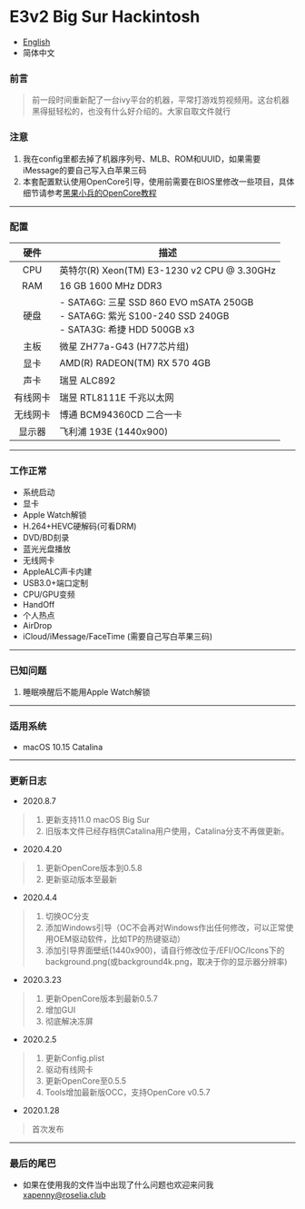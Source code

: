 

# E3v2 Big Sur Hackintosh

- [English](https://github.com/xapenny/E3v2-H77-Hackintosh-setup/blob/Big-Sur/README_EN.md)
- 简体中文

### 前言

> 前一段时间重新配了一台ivy平台的机器，平常打游戏剪视频用。这台机器黑得挺轻松的，也没有什么好介绍的。大家自取文件就行

### 注意

1. 我在config里都去掉了机器序列号、MLB、ROM和UUID，如果需要iMessage的要自己写入白苹果三码
2. 本套配置默认使用OpenCore引导，使用前需要在BIOS里修改一些项目，具体细节请参考[黑果小兵的OpenCore教程](https://blog.daliansky.net/OpenCore-BootLoader.html)

---

### 配置

|   硬件   | 描述                                                         |
| :------: | ------------------------------------------------------------ |
|   CPU    | 英特尔(R) Xeon(TM) E3-1230 v2 CPU @ 3.30GHz                   |
|   RAM    | 16 GB 1600 MHz DDR3                                          |
|   硬盘   | - SATA6G: 三星 SSD 860 EVO mSATA 250GB <br/>- SATA6G: 紫光 S100-240 SSD 240GB<br/>- SATA3G: 希捷 HDD 500GB x3 |
|   主板   | 微星 ZH77a-G43 (H77芯片组)                                                |
|   显卡   | AMD(R) RADEON(TM) RX 570 4GB                                 |
|   声卡   | 瑞昱 ALC892                                               |
| 有线网卡 | 瑞昱 RTL8111E 千兆以太网                |
| 无线网卡 | 博通 BCM94360CD 二合一卡                                         |
|  显示器  | 飞利浦 193E (1440x900)                                      |

---

### 工作正常

- 系统启动
- 显卡
- Apple Watch解锁
- H.264+HEVC硬解码(可看DRM)
- DVD/BD刻录
- 蓝光光盘播放
- 无线网卡
- AppleALC声卡内建
- USB3.0+端口定制
- CPU/GPU变频
- HandOff
- 个人热点
- AirDrop
- iCloud/iMessage/FaceTime (需要自己写白苹果三码)

---

### 已知问题

1. 睡眠唤醒后不能用Apple Watch解锁

---


### 适用系统

- macOS 10.15 Catalina

---

### 更新日志
- 2020.8.7
> 1. 更新支持11.0 macOS Big Sur
> 2. 旧版本文件已经存档供Catalina用户使用，Catalina分支不再做更新。

- 2020.4.20

> 1. 更新OpenCore版本到0.5.8
> 2. 更新驱动版本至最新

- 2020.4.4

> 1. 切换OC分支
> 2. 添加Windows引导（OC不会再对Windows作出任何修改，可以正常使用OEM驱动软件，比如TP的热键驱动）
> 3. 添加引导界面壁纸(1440x900)，请自行修改位于/EFI/OC/Icons下的background.png(或background4k.png，取决于你的显示器分辨率)

- 2020.3.23
> 1. 更新OpenCore版本到最新0.5.7
> 2. 增加GUI
> 3. 彻底解决冻屏

- 2020.2.5

> 1. 更新Config.plist
> 2. 驱动有线网卡
> 3. 更新OpenCore至0.5.5
> 4. Tools增加最新版OCC，支持OpenCore v0.5.7


- 2020.1.28

> 首次发布

---

### 最后的尾巴

- 如果在使用我的文件当中出现了什么问题也欢迎来问我<xapenny@roselia.club>
